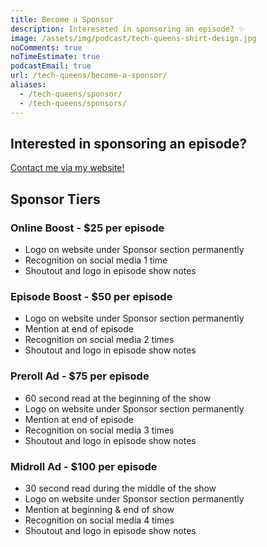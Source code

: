 ```yaml
---
title: Become a Sponsor
description: Intereseted in sponsoring an episode? ✨
image: /assets/img/podcast/tech-queens-shirt-design.jpg
noComments: true
noTimeEstimate: true
podcastEmail: true
url: /tech-queens/become-a-sponsor/
aliases:
  - /tech-queens/sponsor/
  - /tech-queens/sponsors/
---
```


## Interested in sponsoring an episode?

[Contact me via my website!](/contact/)

## Sponsor Tiers

### Online Boost - $25 per episode

- Logo on website under Sponsor section permanently
- Recognition on social media 1 time
- Shoutout and logo in episode show notes

### Episode Boost - $50 per episode

- Logo on website under Sponsor section permanently
- Mention at end of episode
- Recognition on social media 2 times
- Shoutout and logo in episode show notes

### Preroll Ad - $75 per episode

- 60 second read at the beginning of the show
- Logo on website under Sponsor section permanently
- Mention at end of episode
- Recognition on social media 3 times
- Shoutout and logo in episode show notes

### Midroll Ad - $100 per episode

- 30 second read during the middle of the show
- Logo on website under Sponsor section permanently
- Mention at beginning & end of show
- Recognition on social media 4 times
- Shoutout and logo in episode show notes